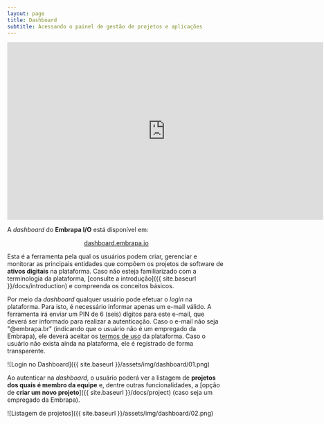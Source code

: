 ```yaml
---
layout: page
title: Dashboard
subtitle: Acessando o painel de gestão de projetos e aplicações
---
```


<iframe width="730" height="410" src="https://www.youtube.com/embed/wnN1tiGVcu4" frameborder="0" allow="accelerometer; autoplay; clipboard-write; encrypted-media; gyroscope; picture-in-picture; web-share" allowfullscreen></iframe>

A _dashboard_ do **Embrapa I/O** está disponível em:

<div style="margin: 0 auto; text-align: center;">
    <a class="btn btn-info btn-lg" href="https://dashboard.embrapa.io" target="_blank">dashboard.embrapa.io</a>
</div>

Esta é a ferramenta pela qual os usuários podem criar, gerenciar e monitorar as principais entidades que compõem os projetos de software de **ativos digitais** na plataforma. Caso não esteja familiarizado com a terminologia da plataforma, [consulte a introdução]({{ site.baseurl }}/docs/introduction) e compreenda os conceitos básicos.

Por meio da _dashboard_ qualquer usuário pode efetuar o _login_ na plataforma. Para isto, é necessário informar apenas um e-mail válido. A ferramenta irá enviar um PIN de 6 (seis) dígitos para este e-mail, que deverá ser informado para realizar a autenticação. Caso o e-mail não seja "@embrapa.br" (indicando que o usuário não é um empregado da Embrapa), ele deverá aceitar os [termos de uso](https://dashboard.embrapa.io/privacy-policy.html) da plataforma. Caso o usuário não exista ainda na plataforma, ele é registrado de forma transparente.

![Login no Dashboard]({{ site.baseurl }}/assets/img/dashboard/01.png)

Ao autenticar na _dashboard_, o usuário poderá ver a listagem de **projetos dos quais é membro da equipe** e, dentre outras funcionalidades, a [opção de **criar um novo projeto**]({{ site.baseurl }}/docs/project) (caso seja um empregado da Embrapa).

![Listagem de projetos]({{ site.baseurl }}/assets/img/dashboard/02.png)
